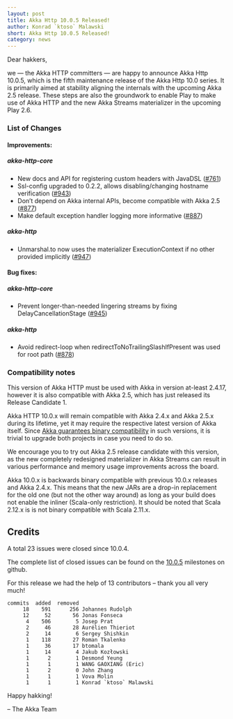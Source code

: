 ```yaml
---
layout: post
title: Akka Http 10.0.5 Released!
author: Konrad `ktoso` Malawski
short: Akka Http 10.0.5 Released!
category: news
---
```


Dear hakkers,

we — the Akka HTTP committers — are happy to announce Akka Http 10.0.5, which is the fifth maintenance release of the Akka Http 10.0 series. 
It is primarily aimed at stability aligning the internals with the upcoming Akka 2.5 release. 
These steps are also the groundwork to enable Play to make use of Akka HTTP and the new Akka Streams materializer in the upcoming Play 2.6.



### List of Changes

#### Improvements:

##### akka-http-core
 * New docs and API for registering custom headers with JavaDSL ([#761](https://github.com/akka/akka-http/issues/761))
 * Ssl-config upgraded to 0.2.2, allows disabling/changing hostname verification ([#943](https://github.com/akka/akka-http/issues/943))
 * Don’t depend on Akka internal APIs, become compatible with Akka 2.5 ([#877](https://github.com/akka/akka-http/issues/877))
 * Make default exception handler logging more informative ([#887](https://github.com/akka/akka-http/issues/887))

##### akka-http
 * Unmarshal.to now uses the materializer ExecutionContext if no other provided implicitly ([#947](https://github.com/akka/akka-http/pull/947))

#### Bug fixes:

##### akka-http-core
 * Prevent longer-than-needed lingering streams by fixing DelayCancellationStage ([#945](https://github.com/akka/akka-http/issues/945))

##### akka-http
 * Avoid redirect-loop when redirectToNoTrailingSlashIfPresent was used for root path ([#878](https://github.com/akka/akka-http/issues/878))

### Compatibility notes

This version of Akka HTTP must be used with Akka in version at-least 2.4.17, however it is also compatible with Akka 2.5, which has just released its Release Candidate 1. 

Akka HTTP 10.0.x will remain compatible with Akka 2.4.x and Akka 2.5.x during its lifetime, yet it may require the respective latest version of Akka itself. Since [Akka guarantees binary compatibility](http://doc.akka.io/docs/akka/current/common/binary-compatibility-rules.html) in such versions, it is trivial to upgrade both projects in case you need to do so.

We encourage you to try out Akka 2.5 release candidate with this version, as the new completely redesigned materializer in Akka Streams can result in various performance and memory usage improvements across the board.

Akka 10.0.x is backwards binary compatible with previous 10.0.x releases and Akka 2.4.x. This means that the new JARs are a drop-in 
replacement for the old one (but not the other way around) as long as your build does not enable the inliner (Scala-only restriction). 
It should be noted that Scala 2.12.x is is not binary compatible with Scala 2.11.x.


## Credits


A total 23 issues were closed since 10.0.4.

The complete list of closed issues can be found on the [10.0.5](https://github.com/akka/akka-http/milestone/22?closed=1) milestones on github.

For this release we had the help of 13 contributors – thank you all very much!

~~~
commits  added  removed
     18    591      256 Johannes Rudolph
     12     52       56 Jonas Fonseca
      4    506        5 Josep Prat
      2     46       28 Aurélien Thieriot
      2     14        6 Sergey Shishkin
      1    118       27 Roman Tkalenko
      1     36       17 btomala
      1     14        4 Jakub Kozłowski
      1      2        1 Desmond Yeung
      1      1        1 WANG GAOXIANG (Eric)
      1      2        0 John Zhang
      1      1        1 Vova Molin
      1      1        1 Konrad `ktoso` Malawski
~~~

Happy hakking!

– The Akka Team
